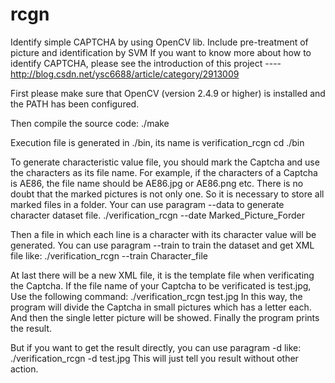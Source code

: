 # rcgn
 Identify simple CAPTCHA by using OpenCV lib. Include pre-treatment of picture and identification by SVM
 If you want to know more about how to identify CAPTCHA, please see the introduction of this project ----   http://blog.csdn.net/ysc6688/article/category/2913009

First please make sure that OpenCV (version 2.4.9 or higher) is installed and the PATH has been configured.

Then compile the source code:
./make

Execution file is generated in ./bin, its name is verification_rcgn
cd ./bin

To generate characteristic value file, you should mark the Captcha and use the characters as its file name. For example, if the characters of a Captcha is AE86, the file name should be AE86.jpg or AE86.png etc. There is no doubt that the marked pictures is not only one. So it is necessary to store all marked files in a folder.
Your can use paragram --data to generate character dataset file.
./verification_rcgn --date Marked_Picture_Forder

Then a file in which each line is a character with its character value will be generated. You can use paragram --train to train the dataset and get XML file like:
./verification_rcgn --train Character_file

At last there will be a new XML file, it is the template file when verificating the Captcha. If the file name of your Captcha to be verificated is test.jpg, Use the following command:
./verification_rcgn test.jpg
In this way, the program will divide the Captcha in small pictures which has a letter each. And then the single letter picture will be showed. Finally the program prints the result.

But if you want to get the result directly, you can use paragram -d like:
./verification_rcgn -d test.jpg
This will just tell you result without other action.
